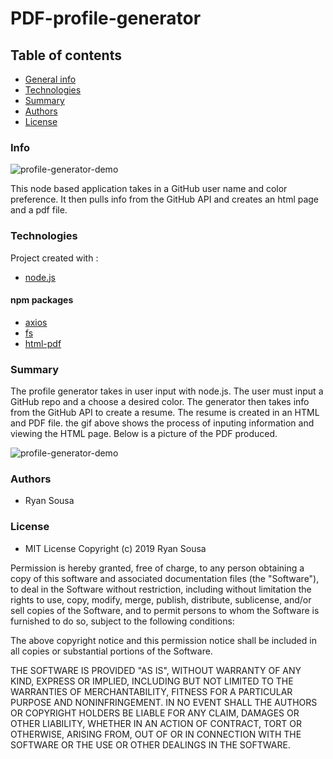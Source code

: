 # PDF-profile-generator


## Table of contents
- [General info](#Info)
- [Technologies](#Technologies)
- [Summary](#Summary)
- [Authors](#Authors)
- [License](#License)

### Info
![profile-generator-demo](https://github.com/resousa/PDF-profile-generator/blob/master/demo.gif?raw=true)

This node based application takes in a GitHub user name and color preference. It then pulls info from the GitHub API and creates an html page and a pdf file. 

### Technologies

Project created with :
- [node.js](https://nodejs.org/en/)

#### npm packages
- [axios](https://www.npmjs.com/package/axios)
- [fs](https://www.npmjs.com/package/fs)
- [html-pdf](https://www.npmjs.com/package/html-pdf)

### Summary

The profile generator takes in user input with node.js. The user must input a GitHub repo and a choose a desired color. The generator then takes info from the GitHub API to create a resume. The resume is created in an HTML and PDF file. the gif above shows the process of inputing information and viewing the HTML page. Below is a picture of the PDF produced.

![profile-generator-demo](https://github.com/resousa/PDF-profile-generator/blob/master/demo.gif?raw=true)

### Authors

- Ryan Sousa

### License

- MIT License Copyright (c) 2019 Ryan Sousa

Permission is hereby granted, free of charge, to any person obtaining a copy
of this software and associated documentation files (the "Software"), to deal
in the Software without restriction, including without limitation the rights
to use, copy, modify, merge, publish, distribute, sublicense, and/or sell
copies of the Software, and to permit persons to whom the Software is
furnished to do so, subject to the following conditions:

The above copyright notice and this permission notice shall be included in all
copies or substantial portions of the Software.

THE SOFTWARE IS PROVIDED "AS IS", WITHOUT WARRANTY OF ANY KIND, EXPRESS OR
IMPLIED, INCLUDING BUT NOT LIMITED TO THE WARRANTIES OF MERCHANTABILITY,
FITNESS FOR A PARTICULAR PURPOSE AND NONINFRINGEMENT. IN NO EVENT SHALL THE
AUTHORS OR COPYRIGHT HOLDERS BE LIABLE FOR ANY CLAIM, DAMAGES OR OTHER
LIABILITY, WHETHER IN AN ACTION OF CONTRACT, TORT OR OTHERWISE, ARISING FROM,
OUT OF OR IN CONNECTION WITH THE SOFTWARE OR THE USE OR OTHER DEALINGS IN THE
SOFTWARE.